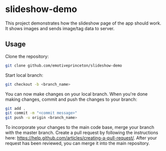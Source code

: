 # slideshow-demo
This project demonstrates how the slideshow page of the app should work. It shows images and sends image/tag data to server.
## Usage
Clone the repository:
```sh
git clone github.com/emotiveprinceton/slideshow-demo
```
Start local branch:
```sh
git checkout -b <branch_name>
```
You can now make changes on your local branch. When you're done making changes, commit and push the changes to your branch:
```sh
git add .
git commit -m "<commit message>"
git push -u origin <branch_name>
```
To incorporate your changes to the main code base, merge your branch with the master branch. Create a pull request by following the instructions here: https://help.github.com/articles/creating-a-pull-request/. After your request has been reviewed, you can merge it into the main repository.
